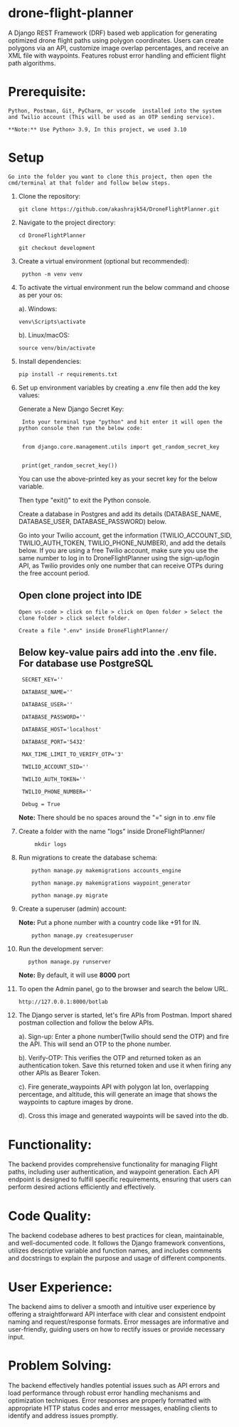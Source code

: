 # drone-flight-planner
A Django REST Framework (DRF) based web application for generating optimized drone flight paths using polygon coordinates. Users can create polygons via an API, customize image overlap percentages, and receive an XML file with waypoints. Features robust error handling and efficient flight path algorithms.

# Prerequisite:

    Python, Postman, Git, PyCharm, or vscode  installed into the system and Twilio account (This will be used as an OTP sending service).

    **Note:** Use Python> 3.9, In this project, we used 3.10

# Setup
    Go into the folder you want to clone this project, then open the cmd/terminal at that folder and follow below steps.

   1. Clone the repository:

          git clone https://github.com/akashrajk54/DroneFlightPlanner.git
      
   2. Navigate to the project directory:

          cd DroneFlightPlanner

          git checkout development

   3. Create a virtual environment (optional but recommended):

           python -m venv venv

   4. To activate the virtual environment run the below command and choose as per your os:

      a). Windows:

          venv\Scripts\activate

      b). Linux/macOS:

          source venv/bin/activate

   5. Install dependencies:

          pip install -r requirements.txt

   6. Set up environment variables by creating a .env file then add the key values:

       Generate a New Django Secret Key:


           Into your terminal type "python" and hit enter it will open the python console then run the below code:


           from django.core.management.utils import get_random_secret_key


           print(get_random_secret_key())


       You can use the above-printed key as your secret key for the below variable.

       Then type "exit()" to exit the Python console.

       Create a database in Postgres and add its details (DATABASE_NAME, DATABASE_USER, DATABASE_PASSWORD) below.

       Go into your Twilio account, get the information (TWILIO_ACCOUNT_SID, TWILIO_AUTH_TOKEN, TWILIO_PHONE_NUMBER), and add the details below. If you are using a free Twilio account, make sure you use the same number to log in to DroneFlightPlanner using the sign-up/login API, as Twilio provides only one number that can receive OTPs during the free account period.

       ## Open clone project into IDE

          Open vs-code > click on file > click on Open folder > Select the clone folder > click select folder.

          Create a file ".env" inside DroneFlightPlanner/ 
       
       ## Below key-value pairs add into the .env file. For database use PostgreSQL

           SECRET_KEY=''

           DATABASE_NAME=''

           DATABASE_USER=''

           DATABASE_PASSWORD=''

           DATABASE_HOST='localhost'

           DATABASE_PORT='5432'

           MAX_TIME_LIMIT_TO_VERIFY_OTP='3'

           TWILIO_ACCOUNT_SID=''

           TWILIO_AUTH_TOKEN=''

           TWILIO_PHONE_NUMBER=''

           Debug = True

       **Note:** There should be no spaces around the "=" sign in to .env file

   8. Create a folder with the name "logs" inside DroneFlightPlanner/

               mkdir logs

   9. Run migrations to create the database schema:
       
              python manage.py makemigrations accounts_engine
      
              python manage.py makemigrations waypoint_generator
      
              python manage.py migrate

   10. Create a superuser (admin) account:
       
       **Note:** Put a phone number with a country code like +91 for IN.

               python manage.py createsuperuser

   11. Run the development server:

              python manage.py runserver
      
       **Note:** By default, it will use **8000** port


   12. To open the Admin panel, go to the browser and search the below URL.

           http://127.0.0.1:8000/botlab


   13. The Django server is started, let's fire APIs from Postman. Import shared postman collection and follow the below APIs.


        a). Sign-up: Enter a phone number(Twilio should send the OTP) and fire the API. This will send an OTP to the phone number.

        b). Verify-OTP: This verifies the OTP and returned token as an authentication token. Save this returned token and use it when firing any other APIs as Bearer Token.

        c). Fire generate_waypoints API with polygon lat lon, overlapping percentage, and altitude, this will generate an image that shows the waypoints to capture images by drone.

        d). Cross this image and generated waypoints will be saved into the db.

# Functionality:
The backend provides comprehensive functionality for managing Flight paths, including user authentication, and waypoint generation. Each API endpoint is designed to fulfill specific requirements, ensuring that users can perform desired actions efficiently and effectively.

# Code Quality:
The backend codebase adheres to best practices for clean, maintainable, and well-documented code. It follows the Django framework conventions, utilizes descriptive variable and function names, and includes comments and docstrings to explain the purpose and usage of different components.
# User Experience:
The backend aims to deliver a smooth and intuitive user experience by offering a straightforward API interface with clear and consistent endpoint naming and request/response formats. Error messages are informative and user-friendly, guiding users on how to rectify issues or provide necessary input.

# Problem Solving:
The backend effectively handles potential issues such as API errors and load performance through robust error handling mechanisms and optimization techniques. Error responses are properly formatted with appropriate HTTP status codes and error messages, enabling clients to identify and address issues promptly.

